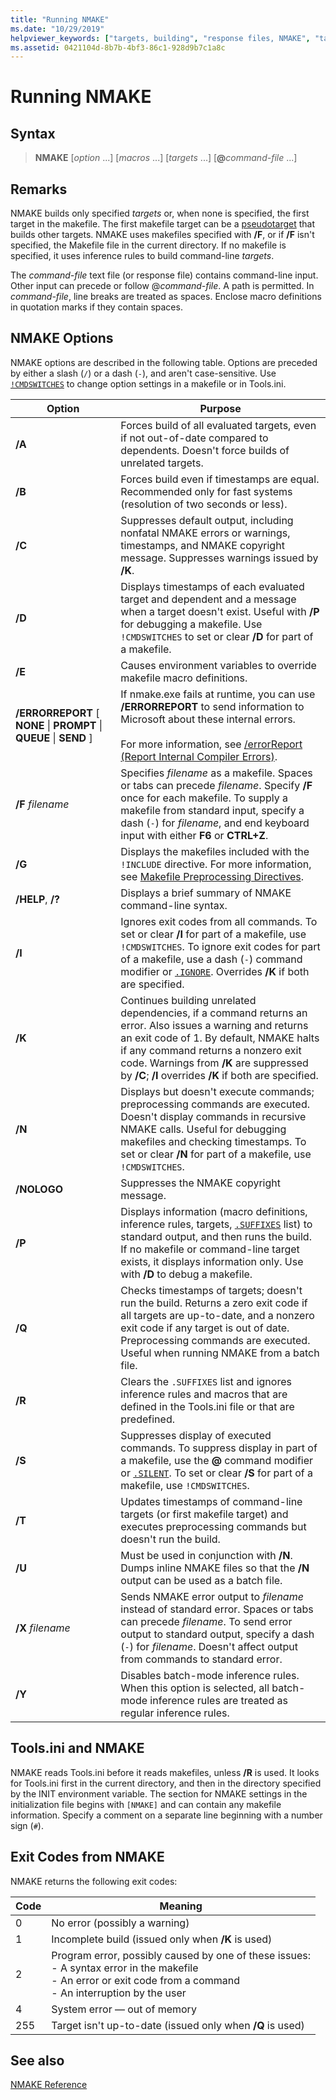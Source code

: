 ```yaml
---
title: "Running NMAKE"
ms.date: "10/29/2019"
helpviewer_keywords: ["targets, building", "response files, NMAKE", "targets", "command files", "NMAKE program, targets", "NMAKE program, running", "command files, NMAKE"]
ms.assetid: 0421104d-8b7b-4bf3-86c1-928d9b7c1a8c
---
```

# Running NMAKE

## Syntax

> **NMAKE** [*option* ...] [*macros* ...] [*targets* ...] [**\@**_command-file_ ...]

## Remarks

NMAKE builds only specified *targets* or, when none is specified, the first target in the makefile. The first makefile target can be a [pseudotarget](description-blocks.md#pseudotargets) that builds other targets. NMAKE uses makefiles specified with **/F**, or if **/F** isn't specified, the Makefile file in the current directory. If no makefile is specified, it uses inference rules to build command-line *targets*.

The *command-file* text file (or response file) contains command-line input. Other input can precede or follow \@*command-file*. A path is permitted. In *command-file*, line breaks are treated as spaces. Enclose macro definitions in quotation marks if they contain spaces.

## NMAKE Options

NMAKE options are described in the following table. Options are preceded by either a slash (`/`) or a dash (`-`), and aren't case-sensitive. Use [`!CMDSWITCHES`](makefile-preprocessing-directives.md) to change option settings in a makefile or in Tools.ini.

| Option | Purpose |
| ------------ | ------------- |
| **/A** | Forces build of all evaluated targets, even if not out-of-date compared to dependents. Doesn't force builds of unrelated targets. |
| **/B** | Forces build even if timestamps are equal. Recommended only for fast systems (resolution of two seconds or less). |
| **/C** | Suppresses default output, including nonfatal NMAKE errors or warnings, timestamps, and NMAKE copyright message. Suppresses warnings issued by **/K**. |
| **/D** | Displays timestamps of each evaluated target and dependent and a message when a target doesn't exist. Useful with **/P** for debugging a makefile. Use `!CMDSWITCHES` to set or clear **/D** for part of a makefile. |
| **/E** | Causes environment variables to override makefile macro definitions. |
| **/ERRORREPORT** [ **NONE** &#124; **PROMPT** &#124; **QUEUE** &#124; **SEND** ] | If nmake.exe fails at runtime, you can use **/ERRORREPORT** to send information to Microsoft about these internal errors.<br /><br /> For more information, see [/errorReport (Report Internal Compiler Errors)](errorreport-report-internal-compiler-errors.md). |
| **/F** *filename* | Specifies *filename* as a makefile. Spaces or tabs can precede *filename*. Specify **/F** once for each makefile. To supply a makefile from standard input, specify a dash (`-`) for *filename*, and end keyboard input with either **F6** or **CTRL+Z**. |
| **/G** | Displays the makefiles included with the `!INCLUDE` directive. For more information, see [Makefile Preprocessing Directives](makefile-preprocessing-directives.md). |
| **/HELP**, **/?** | Displays a brief summary of NMAKE command-line syntax. |
| **/I** | Ignores exit codes from all commands. To set or clear **/I** for part of a makefile, use `!CMDSWITCHES`. To ignore exit codes for part of a makefile, use a dash (`-`) command modifier or [`.IGNORE`](dot-directives.md). Overrides **/K** if both are specified. |
| **/K** | Continues building unrelated dependencies, if a command returns an error. Also issues a warning and returns an exit code of 1. By default, NMAKE halts if any command returns a nonzero exit code. Warnings from **/K** are suppressed by **/C**; **/I** overrides **/K** if both are specified. |
| **/N** | Displays but doesn't execute commands; preprocessing commands are executed. Doesn't display commands in recursive NMAKE calls. Useful for debugging makefiles and checking timestamps. To set or clear **/N** for part of a makefile, use `!CMDSWITCHES`. |
| **/NOLOGO** | Suppresses the NMAKE copyright message. |
| **/P** | Displays information (macro definitions, inference rules, targets, [`.SUFFIXES`](dot-directives.md) list) to standard output, and then runs the build. If no makefile or command-line target exists, it displays information only. Use with **/D** to debug a makefile. |
| **/Q** | Checks timestamps of targets; doesn't run the build. Returns a zero exit code if all targets are up-to-date, and a nonzero exit code if any target is out of date. Preprocessing commands are executed. Useful when running NMAKE from a batch file. |
| **/R** | Clears the `.SUFFIXES` list and ignores inference rules and macros that are defined in the Tools.ini file or that are predefined. |
| **/S** | Suppresses display of executed commands. To suppress display in part of a makefile, use the **\@** command modifier or [`.SILENT`](dot-directives.md). To set or clear **/S** for part of a makefile, use `!CMDSWITCHES`. |
| **/T** | Updates timestamps of command-line targets (or first makefile target) and executes preprocessing commands but doesn't run the build. |
| **/U** | Must be used in conjunction with **/N**. Dumps inline NMAKE files so that the **/N** output can be used as a batch file. |
| **/X** *filename* | Sends NMAKE error output to *filename* instead of standard error. Spaces or tabs can precede *filename*. To send error output to standard output, specify a dash (`-`) for *filename*. Doesn't affect output from commands to standard error. |
| **/Y** | Disables batch-mode inference rules. When this option is selected, all batch-mode inference rules are treated as regular inference rules. |

## Tools.ini and NMAKE

NMAKE reads Tools.ini before it reads makefiles, unless **/R** is used. It looks for Tools.ini first in the current directory, and then in the directory specified by the INIT environment variable. The section for NMAKE settings in the initialization file begins with `[NMAKE]` and can contain any makefile information. Specify a comment on a separate line beginning with a number sign (`#`).

## Exit Codes from NMAKE

NMAKE returns the following exit codes:

| Code | Meaning |
| ---------- | ------------- |
| 0 | No error (possibly a warning) |
| 1 | Incomplete build (issued only when **/K** is used) |
| 2 | Program error, possibly caused by one of these issues:<br /> - A syntax error in the makefile<br /> - An error or exit code from a command<br /> - An interruption by the user |
| 4 | System error — out of memory |
| 255 | Target isn't up-to-date (issued only when **/Q** is used) |

## See also

[NMAKE Reference](nmake-reference.md)
